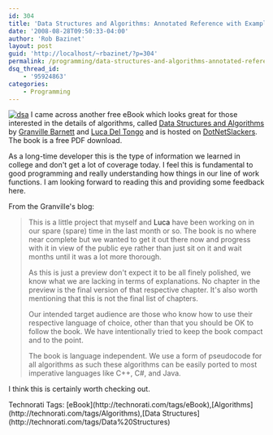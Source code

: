 ```yaml
---
id: 304
title: 'Data Structures and Algorithms: Annotated Reference with Examples eBook Available'
date: '2008-08-28T09:50:33-04:00'
author: 'Rob Bazinet'
layout: post
guid: 'http://localhost/~rbazinet/?p=304'
permalink: /programming/data-structures-and-algorithms-annotated-reference-with-examples-ebook-available/
dsq_thread_id:
    - '95924863'
categories:
    - Programming
---
```


[![dsa](https://accidentaltechnologist.com/files/media/image/WindowsLiveWriter/DataStructuresandAlgorithmseBookAvailabl_8896/dsa_3.png)](http://dotnetslackers.com/projects/Data-Structures-And-Algorithms/) I came across another free eBook which looks great for those interested in the details of algorithms, called [Data Structures and Algorithms](http://dotnetslackers.com/projects/Data-Structures-And-Algorithms/) by [Granville Barnett](http://msmvps.com/blogs/gbarnett/) and [Luca Del Tongo](http://blogs.ugidotnet.org/wetblog/Default.aspx) and is hosted on [DotNetSlackers](http://dotnetslackers.com/projects/Data-Structures-And-Algorithms/). The book is a free PDF download.

As a long-time developer this is the type of information we learned in college and don't get a lot of coverage today. I feel this is fundamental to good programming and really understanding how things in our line of work functions. I am looking forward to reading this and providing some feedback here.

From the Granville's blog:

> This is a little project that myself and <a>Luca</a> have been working on in our spare (spare) time in the last month or so. The book is no where near complete but we wanted to get it out there now and progress with it in view of the public eye rather than just sit on it and wait months until it was a lot more thorough.
> 
> As this is just a preview don't expect it to be all finely polished, we know what we are lacking in terms of explanations. No chapter in the preview is the final version of that respective chapter. It's also worth mentioning that this is not the final list of chapters.
> 
> Our intended target audience are those who know how to use their respective language of choice, other than that you should be OK to follow the book. We have intentionally tried to keep the book compact and to the point.
> 
> The book is language independent. We use a form of pseudocode for all algorithms as such these algorithms can be easily ported to most imperative languages like C++, C#, and Java.

I think this is certainly worth checking out.

<div class="wlWriterSmartContent" id="scid:0767317B-992E-4b12-91E0-4F059A8CECA8:52b9c18d-5bd9-462c-96ad-52892fc294fd" style="padding-right: 0px; display: inline; padding-left: 0px; padding-bottom: 0px; margin: 0px; padding-top: 0px">Technorati Tags: [eBook](http://technorati.com/tags/eBook),[Algorithms](http://technorati.com/tags/Algorithms),[Data Structures](http://technorati.com/tags/Data%20Structures)</div>